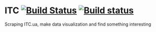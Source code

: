 # ITC [![Build Status](https://travis-ci.org/Oysiyl/ITC.svg?branch=master)](https://travis-ci.org/Oysiyl/ITC) [![Build status](https://ci.appveyor.com/api/projects/status/dqbt4rd04qd0p639?svg=true)](https://ci.appveyor.com/project/Oysiyl/itc)


Scraping ITC.ua, make data visualization and find something interesting
